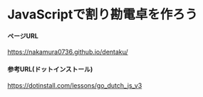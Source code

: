 # JavaScriptで割り勘電卓を作ろう

#### ページURL
https://nakamura0736.github.io/dentaku/

#### 参考URL(ドットインストール)

https://dotinstall.com/lessons/go_dutch_js_v3
